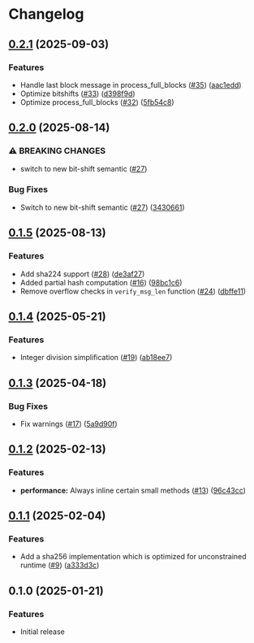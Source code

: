 # Changelog

## [0.2.1](https://github.com/noir-lang/sha256/compare/v0.2.0...v0.2.1) (2025-09-03)


### Features

* Handle last block message in process_full_blocks ([#35](https://github.com/noir-lang/sha256/issues/35)) ([aac1edd](https://github.com/noir-lang/sha256/commit/aac1eddb9de506d68940fbf88589a33fb2a65eb5))
* Optimize bitshifts ([#33](https://github.com/noir-lang/sha256/issues/33)) ([d398f9d](https://github.com/noir-lang/sha256/commit/d398f9d0cded272280379b72d97b311e34cc061f))
* Optimize process_full_blocks ([#32](https://github.com/noir-lang/sha256/issues/32)) ([5fb54c8](https://github.com/noir-lang/sha256/commit/5fb54c8d86d83eb62279ac78b7d246f22a66b75a))

## [0.2.0](https://github.com/noir-lang/sha256/compare/v0.1.5...v0.2.0) (2025-08-14)


### ⚠ BREAKING CHANGES

* switch to new bit-shift semantic ([#27](https://github.com/noir-lang/sha256/issues/27))

### Bug Fixes

* Switch to new bit-shift semantic ([#27](https://github.com/noir-lang/sha256/issues/27)) ([3430661](https://github.com/noir-lang/sha256/commit/3430661b2b9a87cb8a10801ae4418b0da67f6b08))

## [0.1.5](https://github.com/noir-lang/sha256/compare/v0.1.4...v0.1.5) (2025-08-13)


### Features

* Add sha224 support ([#28](https://github.com/noir-lang/sha256/issues/28)) ([de3af27](https://github.com/noir-lang/sha256/commit/de3af272f83d301551682d0518c0bbf0d011d192))
* Added partial hash computation ([#16](https://github.com/noir-lang/sha256/issues/16)) ([98bc1c6](https://github.com/noir-lang/sha256/commit/98bc1c6fdedf6112486c575ee342741d060afd88))
* Remove overflow checks in `verify_msg_len` function ([#24](https://github.com/noir-lang/sha256/issues/24)) ([dbffe11](https://github.com/noir-lang/sha256/commit/dbffe11de6ddf8b6d893ba0b6a67ed88a4b53b31))

## [0.1.4](https://github.com/noir-lang/sha256/compare/v0.1.3...v0.1.4) (2025-05-21)


### Features

* Integer division simplification ([#19](https://github.com/noir-lang/sha256/issues/19)) ([ab18ee7](https://github.com/noir-lang/sha256/commit/ab18ee7387a361339a4dbbf8fd540e144abd3a5d))

## [0.1.3](https://github.com/noir-lang/sha256/compare/v0.1.2...v0.1.3) (2025-04-18)


### Bug Fixes

* Fix warnings ([#17](https://github.com/noir-lang/sha256/issues/17)) ([5a9d90f](https://github.com/noir-lang/sha256/commit/5a9d90fa734bbb9f481c95ef97ab89e4089d32e2))

## [0.1.2](https://github.com/noir-lang/sha256/compare/v0.1.1...v0.1.2) (2025-02-13)


### Features

* **performance:** Always inline certain small methods ([#13](https://github.com/noir-lang/sha256/issues/13)) ([96c43cc](https://github.com/noir-lang/sha256/commit/96c43ccf8fd92502e0e83836ecde0f89e2b09799))

## [0.1.1](https://github.com/noir-lang/sha256/compare/v0.1.0...v0.1.1) (2025-02-04)


### Features

* Add a sha256 implementation which is optimized for unconstrained runtime ([#9](https://github.com/noir-lang/sha256/issues/9)) ([a333d3c](https://github.com/noir-lang/sha256/commit/a333d3cd86380cf191849b4daadf94bb1b1f2ec9))

## 0.1.0 (2025-01-21)


### Features

* Initial release
